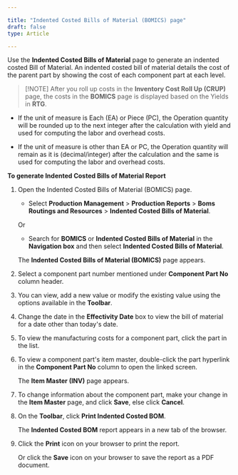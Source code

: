 ```yaml
---

title: "Indented Costed Bills of Material (BOMICS) page"
draft: false
type: Article

---
```


Use the **Indented Costed Bills of Material** page to generate an indented costed Bill of Material. An indented costed bill of material details the cost of the parent part by showing the cost of each component part at each level.

>[!NOTE] After you roll up costs in the **Inventory Cost Roll Up (CRUP)** page, the costs in the **BOMICS** page is displayed based on the Yields in **RTG**.

- If the unit of measure is Each (EA) or Piece (PC), the Operation quantity will be rounded up to the next integer after the calculation with yield and used for computing the labor and overhead costs.

- If the unit of measure is other than EA or PC, the Operation quantity will remain as it is (decimal/integer) after the calculation and the same is used for computing the labor and overhead costs.

**To generate Indented Costed Bills of Material Report**

1. Open the Indented Costed Bills of Material (BOMICS) page.

    - Select **Production Management** > **Production Reports** > **Boms Routings and Resources** > **Indented Costed Bills of Material**.

    Or

    - Search for **BOMICS** or **Indented Costed Bills of Material** in the **Navigation box** and then select **Indented Costed Bills of Material**.

    The **Indented Costed Bills of Material (BOMICS)** page appears.

2. Select a component part number mentioned under **Component Part No** column header.

3. You can view, add a new value or modify the existing value using the options available in the **Toolbar**.

4. Change the date in the **Effectivity Date** box to view the bill of material for a date other than today's date.

5. To view the manufacturing costs for a component part, click the part in the list.

6. To view a component part's item master, double-click the part hyperlink in the **Component Part No** column to open the linked screen.

    The **Item Master (INV)** page appears.

7. To change information about the component part, make your change in the **Item Master** page, and click **Save**, else click **Cancel**.

8. On the **Toolbar**, click **Print Indented Costed BOM**.

    The **Indented Costed BOM** report appears in a new tab of the browser.

9. Click the **Print** icon on your browser to print the report.

    Or click the **Save** icon on your browser to save the report as a PDF document.

​